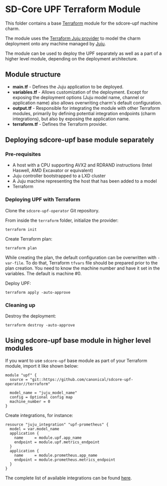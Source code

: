 # SD-Core UPF Terraform Module

This folder contains a base [Terraform][Terraform] module for the sdcore-upf machine charm.

The module uses the [Terraform Juju provider][Terraform Juju provider] to model the charm
deployment onto any machine managed by [Juju][Juju].

The module can be used to deploy the UPF separately as well as a part of a higher level module,
depending on the deployment architecture.

## Module structure

- **main.tf** - Defines the Juju application to be deployed.
- **variables.tf** - Allows customization of the deployment. Except for exposing the deployment
  options (Juju model name, channel or application name) also allows overwriting charm's default
  configuration.
- **output.tf** - Responsible for integrating the module with other Terraform modules, primarily
  by defining potential integration endpoints (charm integrations), but also by exposing
  the application name.
- **terraform.tf** - Defines the Terraform provider.

## Deploying sdcore-upf base module separately

### Pre-requisites

- A host with a CPU supporting AVX2 and RDRAND instructions (Intel Haswell, AMD Excavator or equivalent)
- Juju controller bootstrapped to a LXD cluster
- A Juju machine representing the host that has been added to a model
- Terraform

### Deploying UPF with Terraform

Clone the `sdcore-upf-operator` Git repository.

From inside the `terraform` folder, initialize the provider:

```shell
terraform init
```

Create Terraform plan:

```shell
terraform plan
```

While creating the plan, the default configuration can be overwritten with `-var-file`. To do that,
Terraform `tfvars` file should be prepared prior to the plan creation. You need to know the machine
number and have it set in the variables. The default is machine #0.

Deploy UPF:

```console
terraform apply -auto-approve
```

### Cleaning up

Destroy the deployment:

```shell
terraform destroy -auto-approve
```

## Using sdcore-upf base module in higher level modules

If you want to use `sdcore-upf` base module as part of your Terraform module, import it
like shown below:

```text
module "upf" {
  source = "git::https://github.com/canonical/sdcore-upf-operator//terraform"

  model_name = "juju_model_name"
  config = Optional config map
  machine_number = 0
}
```

Create integrations, for instance:

```text
resource "juju_integration" "upf-prometheus" {
  model = var.model_name
  application {
    name     = module.upf.app_name
    endpoint = module.upf.metrics_endpoint
  }
  application {
    name     = module.prometheus.app_name
    endpoint = module.prometheus.metrics_endpoint
  }
}
```

The complete list of available integrations can be found [here][upf-integrations].

[Terraform]: https://www.terraform.io/
[Terraform Juju provider]: https://registry.terraform.io/providers/juju/juju/latest
[Juju]: https://juju.is
[upf-integrations]: https://charmhub.io/sdcore-upf/integrations
